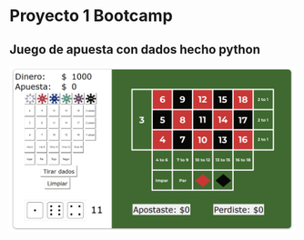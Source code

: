 # Proyecto 1 Bootcamp 
## Juego de apuesta con dados hecho python

![](https://raw.githubusercontent.com/DevPhantomUNAM/Proyecto-1_Juego-de-apuesta-con-dados-hecho_python/master/Tablero_shadow.png)
